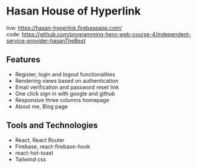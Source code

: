 # Hasan House of Hyperlink

live: https://hasan-hyperlink.firebaseapp.com/
<br> code: https://github.com/programming-hero-web-course-4/independent-service-provider-hasanTheBest

## Features

- Register, login and logout functionalities
- Rendering views based on authentication
- Email verification and password reset link
- One click sign in with google and github
- Responsive three columns homepage
- About me, Blog page

## Tools and Technologies

- React, React Router
- Firebase, react-firebase-hook
- react-hot-toast
- Tailwind css
